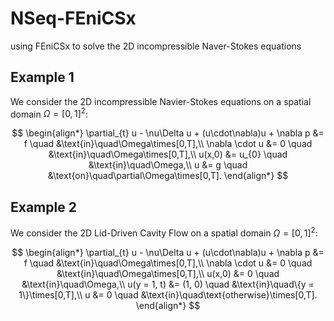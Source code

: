 # NSeq-FEniCSx
using FEniCSx to solve the 2D incompressible Naver-Stokes equations

## Example 1
We consider the 2D incompressible Navier-Stokes equations on a spatial domain $\Omega = [0, 1]^{2}$:

$$
\begin{align*}
\partial_{t} u - \nu\Delta u + (u\cdot\nabla)u + \nabla p &= f     \quad &\text{in}\quad\Omega\times[0,T],\\
                                           \nabla \cdot u &= 0     \quad &\text{in}\quad\Omega\times[0,T],\\
                                                   u(x,0) &= u_{0} \quad &\text{in}\quad\Omega,\\
                                                        u &= g     \quad &\text{on}\quad\partial\Omega\times[0,T].
\end{align*}
$$

## Example 2
We consider the 2D Lid-Driven Cavity Flow on a spatial domain $\Omega = [0, 1]^{2}$:

$$
\begin{align*}
\partial_{t} u - \nu\Delta u + (u\cdot\nabla)u + \nabla p &= f      \quad &\text{in}\quad\Omega\times[0,T],\\
                                           \nabla \cdot u &= 0      \quad &\text{in}\quad\Omega\times[0,T],\\
                                                   u(x,0) &= 0      \quad &\text{in}\quad\Omega,\\
                                              u(y = 1, t) &= (1, 0) \quad &\text{in}\quad\{y = 1\}\times[0,T],\\
                                                        u &= 0      \quad &\text{in}\quad\text{otherwise}\times[0,T].
\end{align*}
$$
